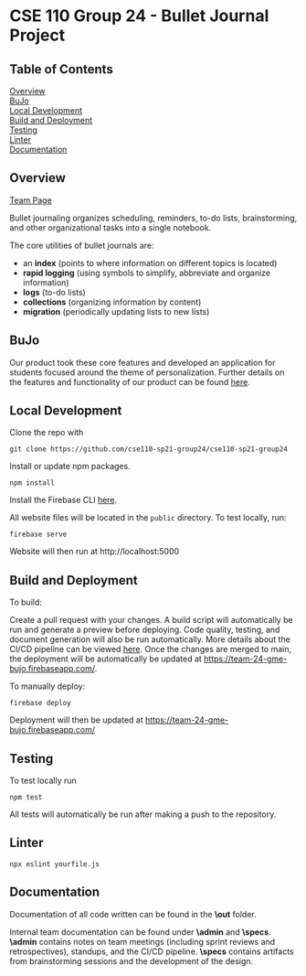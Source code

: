 # CSE 110 Group 24 - Bullet Journal Project

## Table of Contents

[Overview](#overview)  
[BuJo](#bujo)  
[Local Development](#local-development)  
[Build and Deployment](#build-and-deployment)  
[Testing](#testing)  
[Linter](#linter)   
[Documentation](#documentation)  

## Overview

[Team Page](./admin/team.md)

Bullet journaling organizes scheduling, reminders, to-do lists, brainstorming, and other organizational tasks into a single notebook.

The core utilities of bullet journals are:
- an **index** (points to where information on different topics is located)
- **rapid logging** (using symbols to simplify, abbreviate and organize information)
- **logs** (to-do lists)
- **collections** (organizing information by content)
- **migration** (periodically updating lists to new lists)

## BuJo

Our product took these core features and developed an application for students focused around the theme of personalization. Further details on the features and functionality of our product can be found [here](admin/onboard.md).

## Local Development

Clone the repo with

```
git clone https://github.com/cse110-sp21-group24/cse110-sp21-group24
```

Install or update npm packages.

```
npm install
```

Install the Firebase CLI [here](https://firebase.google.com/docs/cli#install_the_firebase_cli).

All website files will be located in the `public` directory. To test locally, run:

```
firebase serve
```

Website will then run at http://localhost:5000

## Build and Deployment

To build:

Create a pull request with your changes. A build script will automatically be run and generate a preview before deploying. Code quality, testing, and document generation will also be run automatically. More details about the CI/CD pipeline can be viewed [here](admin/cipipeline/updated-phase1.md). Once the changes are merged to main, the deployment will be automatically be updated at https://team-24-gme-bujo.firebaseapp.com/.

To manually deploy:

```
firebase deploy
```

Deployment will then be updated at https://team-24-gme-bujo.firebaseapp.com/

## Testing

To test locally run

```
npm test
```

All tests will automatically be run after making a push to the repository.

## Linter
```
npx eslint yourfile.js
```

## Documentation

Documentation of all code written can be found in the **\out** folder.  

Internal team documentation can be found under **\admin** and **\specs**. **\admin** contains notes on team meetings (including sprint reviews and retrospectives), standups, and the CI/CD pipeline. **\specs** contains artifacts from brainstorming sessions and the development of the design.
